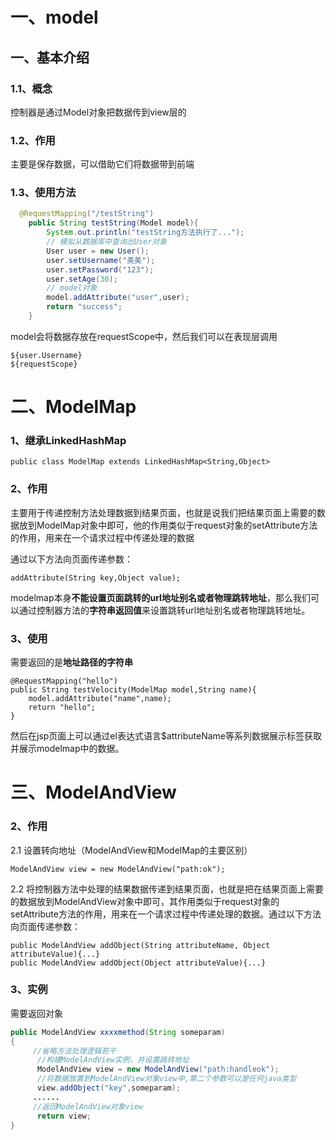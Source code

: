 # 一、model

## 一、基本介绍

### 1.1、概念

控制器是通过Model对象把数据传到view层的

### 1.2、作用

主要是保存数据，可以借助它们将数据带到前端

### 1.3、使用方法

```java
  @RequestMapping("/testString")
    public String testString(Model model){
        System.out.println("testString方法执行了...");
        // 模拟从数据库中查询出User对象
        User user = new User();
        user.setUsername("美美");
        user.setPassword("123");
        user.setAge(30);
        // model对象
        model.addAttribute("user",user);
        return "success";
    }
```

model会将数据存放在requestScope中，然后我们可以在表现层调用

```
${user.Username}
${requestScope}
```



# 二、ModelMap

### 1、继承LinkedHashMap

```
public class ModelMap extends LinkedHashMap<String,Object>
```



### 2、作用

主要用于传递控制方法处理数据到结果页面，也就是说我们把结果页面上需要的数据放到ModelMap对象中即可，他的作用类似于request对象的setAttribute方法的作用，用来在一个请求过程中传递处理的数据

通过以下方法向页面传递参数：

```
addAttribute(String key,Object value);
```

modelmap本身**不能设置页面跳转的url地址别名或者物理跳转地址**，那么我们可以通过控制器方法的**字符串返回值**来设置跳转url地址别名或者物理跳转地址。



### 3、使用

需要返回的是**地址路径的字符串**

```
@RequestMapping("hello")
public String testVelocity(ModelMap model,String name){
    model.addAttribute("name",name);
    return "hello";
}
```

然后在jsp页面上可以通过el表达式语言$attributeName等系列数据展示标签获取并展示modelmap中的数据。 
		





# 三、ModelAndView



### 2、作用

2.1  设置转向地址（ModelAndView和ModelMap的主要区别）

```
ModelAndView view = new ModelAndView("path:ok");
```

2.2	将控制器方法中处理的结果数据传递到结果页面，也就是把在结果页面上需要的数据放到ModelAndView对象中即可，其作用类似于request对象的setAttribute方法的作用，用来在一个请求过程中传递处理的数据。通过以下方法向页面传递参数：

```
public ModelAndView addObject(String attributeName, Object attributeValue){...}
public ModelAndView addObject(Object attributeValue){...}
```



### 3、实例

需要返回对象

```java
public ModelAndView xxxxmethod(String someparam)
{
     //省略方法处理逻辑若干
      //构建ModelAndView实例，并设置跳转地址
      ModelAndView view = new ModelAndView("path:handleok");
      //将数据放置到ModelAndView对象view中,第二个参数可以是任何java类型
      view.addObject("key",someparam);
     ......
     //返回ModelAndView对象view
      return view;
}
```







